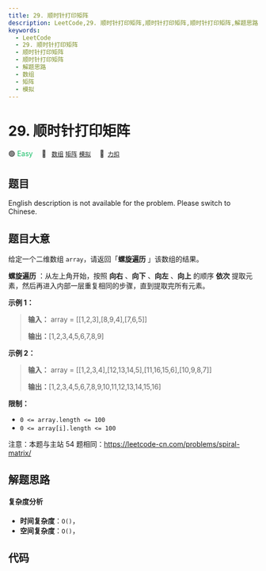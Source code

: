 ```yaml
---
title: 29. 顺时针打印矩阵
description: LeetCode,29. 顺时针打印矩阵,顺时针打印矩阵,顺时针打印矩阵,解题思路,数组,矩阵,模拟
keywords:
  - LeetCode
  - 29. 顺时针打印矩阵
  - 顺时针打印矩阵
  - 顺时针打印矩阵
  - 解题思路
  - 数组
  - 矩阵
  - 模拟
---
```


# 29. 顺时针打印矩阵

🟢 <font color=#15bd66>Easy</font>&emsp; 🔖&ensp; [`数组`](/tag/array.md) [`矩阵`](/tag/matrix.md) [`模拟`](/tag/simulation.md)&emsp; 🔗&ensp;[`力扣`](https://leetcode.cn/problems/shun-shi-zhen-da-yin-ju-zhen-lcof)

## 题目

English description is not available for the problem. Please switch to
Chinese.


## 题目大意

给定一个二维数组 `array`，请返回「**螺旋遍历** 」该数组的结果。

**螺旋遍历** ：从左上角开始，按照 **向右** 、**向下** 、**向左** 、**向上** 的顺序 **依次**
提取元素，然后再进入内部一层重复相同的步骤，直到提取完所有元素。



**示例 1：**

> 
> 
> 
> 
> 
> **输入：** array = [[1,2,3],[8,9,4],[7,6,5]]
> 
> **输出：**[1,2,3,4,5,6,7,8,9]
> 
> 

**示例 2：**

> 
> 
> 
> 
> 
> **输入：** array  = [[1,2,3,4],[12,13,14,5],[11,16,15,6],[10,9,8,7]]
> 
> **输出：**[1,2,3,4,5,6,7,8,9,10,11,12,13,14,15,16]
> 
> 



**限制：**

  * `0 <= array.length <= 100`
  * `0 <= array[i].length <= 100`

注意：本题与主站 54 题相同：<https://leetcode-cn.com/problems/spiral-matrix/>




## 解题思路

#### 复杂度分析

- **时间复杂度**：`O()`，
- **空间复杂度**：`O()`，

## 代码

```javascript

```